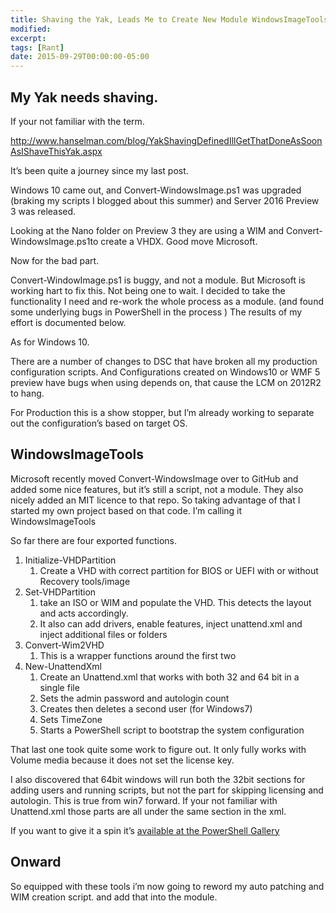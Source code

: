 ```yaml
---
title: Shaving the Yak, Leads Me to Create New Module WindowsImageTools
modified:
excerpt:
tags: [Rant]
date: 2015-09-29T00:00:00-05:00
---
```


## My Yak needs shaving.

If your not familiar with the term.

http://www.hanselman.com/blog/YakShavingDefinedIllGetThatDoneAsSoonAsIShaveThisYak.aspx

It’s been quite a journey since my last post.

Windows 10 came out, and Convert-WindowsImage.ps1 was upgraded (braking my scripts I blogged about this summer) and Server 2016 Preview 3 was released.

Looking at the Nano folder on Preview 3 they are using a WIM and Convert-WindowsImage.ps1to create a VHDX. Good move Microsoft.

Now for the bad part.

Convert-WindowImage.ps1 is buggy, and not a module. But Microsoft is working hart to fix this. Not being one to wait. I decided to take the functionality I need and re-work the whole process as a module. (and found some underlying bugs in PowerShell in the process )  The results of my effort is documented below.

As for Windows 10.

There are a number of changes to DSC that have broken all my production configuration scripts. And Configurations created on Windows10 or WMF 5 preview have bugs when using depends on, that cause the LCM on 2012R2 to hang.

For Production this is a show stopper, but I’m already working to separate out the configuration’s based on target OS.

## WindowsImageTools

Microsoft recently moved Convert-WindowsImage over to GitHub and added some nice features, but it’s still a script, not a module. They also nicely added an MIT licence to that repo. So taking advantage of that I started my own project based on that code. I’m calling it WindowsImageTools

So far there are four exported functions.

1. Initialize-VHDPartition
    1. Create a VHD with correct partition for BIOS or UEFI with or without Recovery tools/image
2. Set-VHDPartition
    1. take an ISO or WIM and populate the VHD. This detects the layout and acts accordingly.
    2. It also can add drivers, enable features, inject unattend.xml and inject additional files or folders
3. Convert-Wim2VHD
    1. This is a wrapper functions around the first two
4. New-UnattendXml
    1. Create an Unattend.xml that works with both 32 and 64 bit in a single file
    2. Sets the admin password and autologin count
    3. Creates then deletes a second user (for Windows7)
    4. Sets TimeZone
    5. Starts a PowerShell script to bootstrap the system configuration

That last one took quite some work to figure out. It only fully works with Volume media because it does not set the license key.

I also discovered that 64bit windows will run both the 32bit sections for adding users and running scripts, but not the part for skipping licensing and autologin. This is true from win7 forward. If your not familiar with Unattend.xml those parts are all under the same section in the xml.

If you want to give it a spin it’s [available at the PowerShell Gallery](https://www.powershellgallery.com/packages/WindowsImageTools/)

## Onward

So equipped with these tools i’m now going to reword my auto patching and WIM creation script. and add that into the module.
